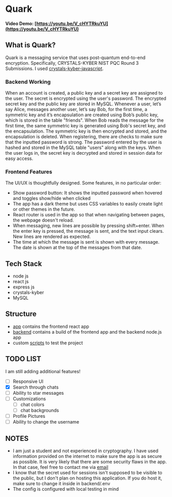 # Quark

#### Video Demo: [https://youtu.be/V_cHYTRkuYU](https://youtu.be/V_cHYTRkuYU)

## What is Quark?

Quark is a messaging service that uses post-quantum end-to-end encryption. Specifically, CRYSTALS-KYBER NIST PQC Round 3 Submissions. I used [crystals-kyber-javascript](https://github.com/antontutoveanu/crystals-kyber-javascript).

### Backend Working

When an account is created, a public key and a secret key are assigned to the user. The secret is encrypted using the user's password. The encrypted secret key and the public key are stored in MySQL. Whenever a user, let’s say Alice, messages another user, let’s say Bob, for the first time, a symmetric key and it’s encapsulation are created using Bob’s public key, which is stored in the table "friends". When Bob reads the message for the first time, the same symmetric key is generated using Bob's secret key, and the encapsulation. The symmetric key is then encrypted and stored, and the encapsulation is deleted. When registering, there are checks to make sure that the inputted password is strong. The password entered by the user is hashed and stored in the MySQL table "users" along with the keys. When the user logs in, the secret key is decrypted and stored in session data for easy access.

### Frontend Features

The UI/UX is thoughtfully designed. Some features, in no particular order:

- Show password button: It shows the inputted password when hovered and toggles show/hide when clicked
- The app has a dark theme but uses CSS variables to easily create light or other themes in the future.
- React router is used in the app so that when navigating between pages, the webpage doesn't reload.
- When messaging, new lines are possible by pressing shift+enter. When the enter key is pressed, the message is sent, and the text input clears. New lines are rendered as expected.
- The time at which the message is sent is shown with every message. The date is shown at the top of the messages from that date.

## Tech Stack

- node js
- react js
- express js
- crystals-kyber
- MySQL

## Structure

- [app](./app/) contains the frontend react app
- [backend](./backend/) contains a build of the frontend app and the backend node.js app
- custom [scripts](./backend/package.json) to test the project

## TODO LIST

I am still adding additional features!

- [ ] Responsive UI
- [x] Search through chats
- [ ] Ability to star messages
- [ ] Customizations
  - [ ] chat colors
  - [ ] chat backgrounds
- [ ] Profile Pictures
- [ ] Ability to change the username

## NOTES

- I am just a student and not experienced in cryptography. I have used information provided on the internet to make sure the app is as secure as possible. It is very likely that there are some security flaws in the app. In that case, feel free to contact me via [email](mailto:anshuman.garg1303@gmail.com)
- I know that the secret used for sessions isn't supposed to be visible to the public, but I don't plan on hosting this application. If you do host it, make sure to change it inside in backend/.env
- The config is configured with local testing in mind
